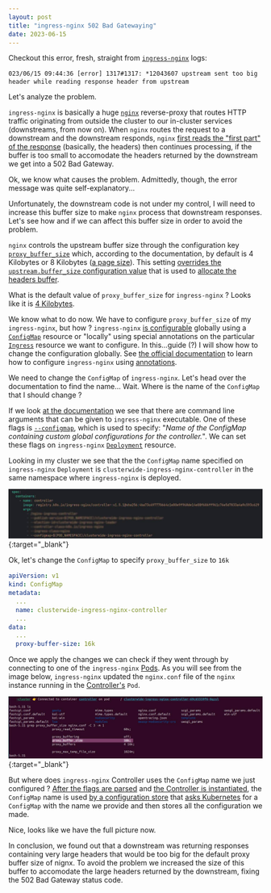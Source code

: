 ```yaml
---
layout: post
title: "ingress-nginx 502 Bad Gatewaying"
date: 2023-06-15
---
```


Checkout this error, fresh, straight from [`ingress-nginx`](https://kubernetes.github.io/ingress-nginx/) logs:

```
023/06/15 09:44:36 [error] 1317#1317: *12043607 upstream sent too big header while reading response header from upstream
```

Let's analyze the problem.

`ingress-nginx` is basically a huge [`nginx`](https://nginx.org/en/) reverse-proxy that routes HTTP traffic originating from outside the cluster to our in-cluster services (downstreams, from now on). When `nginx` routes the request to a downstream and the downstream responds, `nginx` [first reads the "first part" of the response](https://github.com/nginx/nginx/blob/6af8fe9cc44dbef43af4db5ea09d54ebd4aadbc5/src/http/ngx_http_upstream.c#LL2474C26-L2474C26) (basically, the headers) then continues processing, if the buffer is too small to accomodate the headers returned by the downstream we get into a 502 Bad Gateway.

Ok, we know what causes the problem. Admittedly, though, the error message was quite self-explanatory...

Unfortunately, the downstream code is not under my control, I will need to increase this buffer size to make `nginx` process that downstream responses. Let's see how and if we can affect this buffer size in order to avoid the problem.

`nginx` controls the upstream buffer size through the configuration key [`proxy_buffer_size`](https://nginx.org/en/docs/http/ngx_http_proxy_module.html#proxy_buffer_size) which, according to the documentation, by default is 4 Kilobytes or 8 Kilobytes ([a page size](https://github.com/nginx/nginx/blob/6af8fe9cc44dbef43af4db5ea09d54ebd4aadbc5/src/http/modules/ngx_http_proxy_module.c#L3516)). This setting [overrides the `upstream.buffer_size` configuration value](https://github.com/nginx/nginx/blob/6af8fe9cc44dbef43af4db5ea09d54ebd4aadbc5/src/http/modules/ngx_http_proxy_module.c#L464) that is used to [allocate the headers buffer](https://github.com/nginx/nginx/blob/6af8fe9cc44dbef43af4db5ea09d54ebd4aadbc5/src/http/ngx_http_upstream.c#L2395).

What is the default value of `proxy_buffer_size` for `ingress-nginx` ? Looks like it is [4 Kilobytes](https://github.com/kubernetes/ingress-nginx/blob/686aeac5961f37eaf1ddfa2fa320df4ccf0cf005/internal/ingress/controller/config/config.go#L947).

We know what to do now. We have to configure `proxy_buffer_size` of my `ingress-nginx`, but how ?
`ingress-nginx` [is configurable](https://kubernetes.github.io/ingress-nginx/user-guide/nginx-configuration/) globally using a [`ConfigMap`](https://kubernetes.io/docs/concepts/configuration/configmap/) resource or "locally" using special annotations on the particular [`Ingress`](https://kubernetes.io/docs/concepts/services-networking/ingress/) resource we want to configure. In this...guide (?) I will show how to change the configuration globally. See [the official documentation](https://kubernetes.github.io/ingress-nginx/user-guide/nginx-configuration/annotations/) to learn how to configure `ingress-nginx` using [annotations](https://kubernetes.io/docs/concepts/overview/working-with-objects/annotations/).

We need to change the `ConfigMap` of `ingress-nginx`. Let's head over the documentation to find the name... Wait. Where is the name of the `ConfigMap` that I should change ?

If we look [at the documentation](https://kubernetes.github.io/ingress-nginx/user-guide/cli-arguments/) we see that there are command line arguments that can be given to `ingress-nginx` executable. One of these flags is [`--configmap`](https://github.com/kubernetes/ingress-nginx/blob/686aeac5961f37eaf1ddfa2fa320df4ccf0cf005/pkg/flags/flags.go#L82), which is used to specify: "_Name of the ConfigMap containing custom global configurations for the controller._". We can set these flags on `ingress-nginx` [`Deployment`](https://kubernetes.io/docs/concepts/workloads/controllers/deployment/) resource.

Looking in my cluster we see that the the `ConfigMap` name specified on `ingress-nginx` `Deployment` is `clusterwide-ingress-nginx-controller` in the same namespace where `ingress-nginx` is deployed.

[![ingress-nginx ConfigMap name](/assets/ingress-nginx-config-map.jpg)](/assets/ingress-nginx-config-map.jpg){:target="\_blank"}

Ok, let's change the `ConfigMap` to specify `proxy_buffer_size` to `16k`

```yaml
apiVersion: v1
kind: ConfigMap
metadata:
  ...
  name: clusterwide-ingress-nginx-controller
  ...
data:
  ...
  proxy-buffer-size: 16k
```

Once we apply the changes we can check if they went through by connecting to one of the `ingress-nginx` [Pods](https://kubernetes.io/docs/concepts/workloads/pods/). As you will see from the image below, `ingress-nginx` updated the `nginx.conf` file of the `nginx` instance running in the [Controller's](https://kubernetes.io/docs/concepts/services-networking/ingress-controllers/) `Pod`.

[![ingress-nginx ConfigMap applied to nginx.conf](/assets/ingress-nginx-conf-applied.jpg)](/assets/ingress-nginx-conf-applied.jpg){:target="\_blank"}

But where does `ingress-nginx` Controller uses the `ConfigMap` name we just configured ? [After the flags are parsed](https://github.com/kubernetes/ingress-nginx/blob/686aeac5961f37eaf1ddfa2fa320df4ccf0cf005/cmd/nginx/main.go#L61) and [the Controller is instantiated](https://github.com/kubernetes/ingress-nginx/blob/686aeac5961f37eaf1ddfa2fa320df4ccf0cf005/cmd/nginx/main.go#L149), the `ConfigMap` name is used [by a configuration store](https://github.com/kubernetes/ingress-nginx/blob/686aeac5961f37eaf1ddfa2fa320df4ccf0cf005/internal/ingress/controller/nginx.go#L130) that [asks Kubernetes](https://github.com/kubernetes/ingress-nginx/blob/686aeac5961f37eaf1ddfa2fa320df4ccf0cf005/internal/ingress/controller/store/store.go#L807) for a `ConfigMap` with the name we provide and then stores all the configuration we made.

Nice, looks like we have the full picture now.

In conclusion, we found out that a downstream was returning responses containing very large headers that would be too big for the default proxy buffer size of nignx. To avoid the problem we increased the size of this buffer to accomodate the large headers returned by the downstream, fixing the 502 Bad Gateway status code.
